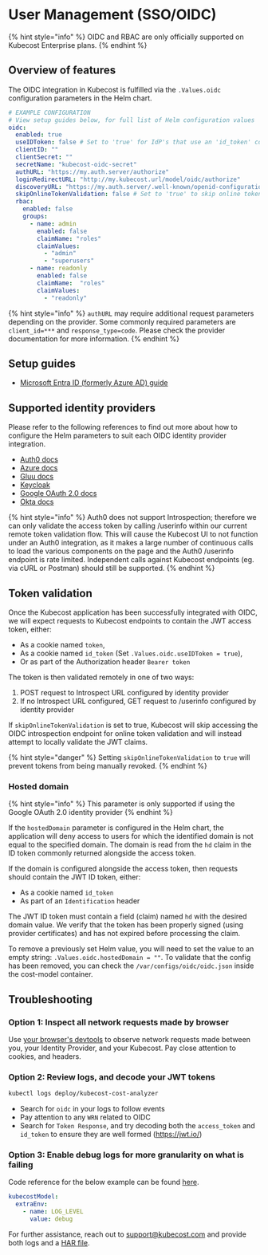 # User Management (SSO/OIDC)

{% hint style="info" %}
OIDC and RBAC are only officially supported on Kubecost Enterprise plans.
{% endhint %}

## Overview of features

The OIDC integration in Kubecost is fulfilled via the `.Values.oidc` configuration parameters in the Helm chart.

```yaml
# EXAMPLE CONFIGURATION
# View setup guides below, for full list of Helm configuration values
oidc:
  enabled: true
  useIDToken: false # Set to 'true' for IdP's that use an 'id_token' cookie
  clientID: ""
  clientSecret: ""
  secretName: "kubecost-oidc-secret"
  authURL: "https://my.auth.server/authorize"
  loginRedirectURL: "http://my.kubecost.url/model/oidc/authorize"
  discoveryURL: "https://my.auth.server/.well-known/openid-configuration"
  skipOnlineTokenValidation: false # Set to 'true' to skip online token validation and attempt to locally validate JWT claims
  rbac:
    enabled: false
    groups:
      - name: admin
        enabled: false
        claimName: "roles"
        claimValues:
          - "admin"
          - "superusers"
      - name: readonly
        enabled: false
        claimName:  "roles"
        claimValues:
          - "readonly"
```

{% hint style="info" %}
`authURL` may require additional request parameters depending on the provider. Some commonly required parameters are `client_id=***` and `response_type=code`. Please check the provider documentation for more information.
{% endhint %}

## Setup guides

* [Microsoft Entra ID (formerly Azure AD) guide](https://github.com/kubecost/poc-common-configurations/tree/main/oidc-azuread)

## Supported identity providers

Please refer to the following references to find out more about how to configure the Helm parameters to suit each OIDC identity provider integration.

* [Auth0 docs](https://auth0.com/docs/get-started/authentication-and-authorization-flow/add-login-auth-code-flow)
* [Azure docs](https://learn.microsoft.com/en-us/azure/active-directory/develop/v2-protocols-oidc#send-the-sign-in-request)
* [Gluu docs](https://gluu.org/docs/gluu-server/4.0/admin-guide/openid-connect/)
* [Keycloak](user-management-oidc-keycloak.md)
* [Google OAuth 2.0 docs](https://developers.google.com/identity/openid-connect/openid-connect#authenticatingtheuser)
* [Okta docs](https://developer.okta.com/docs/reference/api/oidc/#request-parameters)

{% hint style="info" %}
Auth0 does not support Introspection; therefore we can only validate the access token by calling /userinfo within our current remote token validation flow. This will cause the Kubecost UI to not function under an Auth0 integration, as it makes a large number of continuous calls to load the various components on the page and the Auth0 /userinfo endpoint is rate limited. Independent calls against Kubecost endpoints (eg. via cURL or Postman) should still be supported.
{% endhint %}

## Token validation

Once the Kubecost application has been successfully integrated with OIDC, we will expect requests to Kubecost endpoints to contain the JWT access token, either:

* As a cookie named `token`,
* As a cookie named `id_token` (Set `.Values.oidc.useIDToken = true`),
* Or as part of the Authorization header `Bearer token`

The token is then validated remotely in one of two ways:

1. POST request to Introspect URL configured by identity provider
2. If no Introspect URL configured, GET request to /userinfo configured by identity provider

If `skipOnlineTokenValidation` is set to true, Kubecost will skip accessing the OIDC introspection endpoint for online token validation and will instead attempt to locally validate the JWT claims.

{% hint style="danger" %}
Setting `skipOnlineTokenValidation` to `true` will prevent tokens from being manually revoked.
{% endhint %}

### Hosted domain

{% hint style="info" %}
This parameter is only supported if using the Google OAuth 2.0 identity provider
{% endhint %}

If the `hostedDomain` parameter is configured in the Helm chart, the application will deny access to users for which the identified domain is not equal to the specified domain. The domain is read from the `hd` claim in the ID token commonly returned alongside the access token.

If the domain is configured alongside the access token, then requests should contain the JWT ID token, either:

* As a cookie named `id_token`
* As part of an `Identification` header

The JWT ID token must contain a field (claim) named `hd` with the desired domain value. We verify that the token has been properly signed (using provider certificates) and has not expired before processing the claim.

To remove a previously set Helm value, you will need to set the value to an empty string: `.Values.oidc.hostedDomain = ""`. To validate that the config has been removed, you can check the `/var/configs/oidc/oidc.json` inside the cost-model container.

## Troubleshooting

### Option 1: Inspect all network requests made by browser

Use [your browser's devtools](https://developer.chrome.com/docs/devtools/network/) to observe network requests made between you, your Identity Provider, and your Kubecost. Pay close attention to cookies, and headers.

### Option 2: Review logs, and decode your JWT tokens

```sh
kubectl logs deploy/kubecost-cost-analyzer
```

* Search for `oidc` in your logs to follow events
* Pay attention to any `WRN` related to OIDC
* Search for `Token Response`, and try decoding both the `access_token` and `id_token` to ensure they are well formed (https://jwt.io/)

### Option 3: Enable debug logs for more granularity on what is failing

Code reference for the below example can be found [here](https://github.com/kubecost/cost-analyzer-helm-chart/blob/v1.103/README.md?plain=1#L63-L75).

```yaml
kubecostModel:
  extraEnv:
    - name: LOG_LEVEL
      value: debug
```

For further assistance, reach out to support@kubecost.com and provide both logs and a [HAR file](https://support.google.com/admanager/answer/10358597?hl=en).
